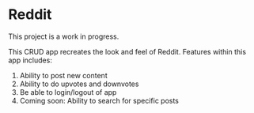# Reddit

This project is a work in progress.

This CRUD app recreates the look and feel of Reddit.
Features within this app includes:

1. Ability to post new content
2. Ability to do upvotes and downvotes
3. Be able to login/logout of app
4. Coming soon: Ability to search for specific posts
